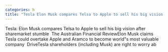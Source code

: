 ```yaml
---
categories: h
title: "Tesla Elon Musk compares Telsa to Apple to sell his big vision after sharemarket stumble  The Australian Financial Review"
---
```

Tesla: Elon Musk compares Telsa to Apple to sell his big vision after sharemarket stumble&nbsp;&nbsp;The Australian Financial ReviewElon Musk claims Tesla could overtake Apple and Aramco to become world"s most valuable company&nbsp;&nbsp;DriveTesla shareholders (including Musk) are right to worry ab